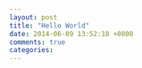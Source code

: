 ```yaml
---
layout: post
title: "Hello World"
date: 2014-06-09 13:52:18 +0800
comments: true
categories: 
---
```

